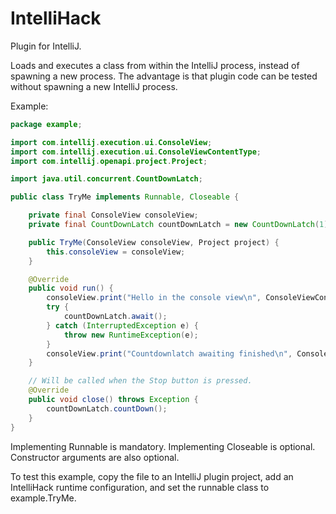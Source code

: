 IntelliHack
===========

Plugin for IntelliJ.

Loads and executes a class from within the IntelliJ process, instead of spawning a new process.
The advantage is that plugin code can be tested without spawning a new IntelliJ process.

Example:

```java
package example;

import com.intellij.execution.ui.ConsoleView;
import com.intellij.execution.ui.ConsoleViewContentType;
import com.intellij.openapi.project.Project;

import java.util.concurrent.CountDownLatch;

public class TryMe implements Runnable, Closeable {

    private final ConsoleView consoleView;
    private final CountDownLatch countDownLatch = new CountDownLatch(1);

    public TryMe(ConsoleView consoleView, Project project) {
        this.consoleView = consoleView;
    }

    @Override
    public void run() {
        consoleView.print("Hello in the console view\n", ConsoleViewContentType.NORMAL_OUTPUT);
        try {
            countDownLatch.await();
        } catch (InterruptedException e) {
            throw new RuntimeException(e);
        }
        consoleView.print("Countdownlatch awaiting finished\n", ConsoleViewContentType.NORMAL_OUTPUT);
    }

    // Will be called when the Stop button is pressed.
    @Override
    public void close() throws Exception {
        countDownLatch.countDown();
    }
}
```

Implementing Runnable is mandatory. Implementing Closeable is optional. Constructor arguments
are also optional.

To test this example, copy the file to an IntelliJ plugin project, add an IntelliHack runtime configuration,
and set the runnable class to example.TryMe.
